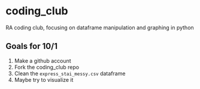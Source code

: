 # coding_club
RA coding club, focusing on dataframe manipulation and graphing in python

## Goals for 10/1
1. Make a github account
2. Fork the coding_club repo
3. Clean the `express_stai_messy.csv` dataframe
4. Maybe try to visualize it